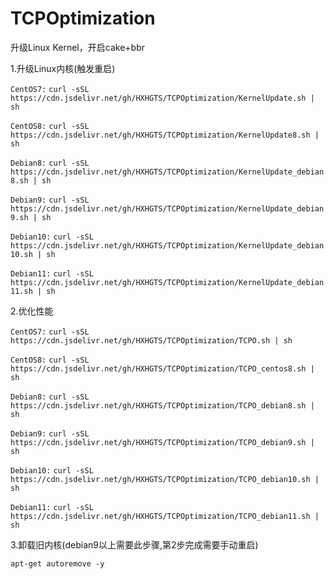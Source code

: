 # TCPOptimization

升级Linux Kernel，开启cake+bbr

1.升级Linux内核(触发重启)

`CentOS7:`
`curl -sSL https://cdn.jsdelivr.net/gh/HXHGTS/TCPOptimization/KernelUpdate.sh | sh`

`CentOS8:`
`curl -sSL https://cdn.jsdelivr.net/gh/HXHGTS/TCPOptimization/KernelUpdate8.sh | sh`

`Debian8:`
`curl -sSL https://cdn.jsdelivr.net/gh/HXHGTS/TCPOptimization/KernelUpdate_debian8.sh | sh`

`Debian9:`
`curl -sSL https://cdn.jsdelivr.net/gh/HXHGTS/TCPOptimization/KernelUpdate_debian9.sh | sh`

`Debian10:`
`curl -sSL https://cdn.jsdelivr.net/gh/HXHGTS/TCPOptimization/KernelUpdate_debian10.sh | sh`

`Debian11:`
`curl -sSL https://cdn.jsdelivr.net/gh/HXHGTS/TCPOptimization/KernelUpdate_debian11.sh | sh`

2.优化性能

`CentOS7:`
`curl -sSL https://cdn.jsdelivr.net/gh/HXHGTS/TCPOptimization/TCPO.sh | sh`

`CentOS8:`
`curl -sSL https://cdn.jsdelivr.net/gh/HXHGTS/TCPOptimization/TCPO_centos8.sh | sh`

`Debian8:`
`curl -sSL https://cdn.jsdelivr.net/gh/HXHGTS/TCPOptimization/TCPO_debian8.sh | sh`

`Debian9:`
`curl -sSL https://cdn.jsdelivr.net/gh/HXHGTS/TCPOptimization/TCPO_debian9.sh | sh`

`Debian10:`
`curl -sSL https://cdn.jsdelivr.net/gh/HXHGTS/TCPOptimization/TCPO_debian10.sh | sh`

`Debian11:`
`curl -sSL https://cdn.jsdelivr.net/gh/HXHGTS/TCPOptimization/TCPO_debian11.sh | sh`

3.卸载旧内核(debian9以上需要此步骤,第2步完成需要手动重启)
```
apt-get autoremove -y
```

